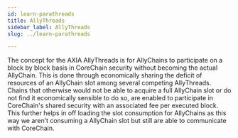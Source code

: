```yaml
---
id: learn-parathreads
title: AllyThreads
sidebar_label: AllyThreads
slug: ../learn-parathreads

---
```


The concept for the AXIA AllyThreads is for AllyChains to participate on a block by block basis in CoreChain security without becoming the actual AllyChain. This is done through economically sharing the deficit of resources of an AllyChain slot among several competing AllyThreads. Chains that otherwise would not be able to acquire a full AllyChain slot or do not find it economically sensible to do so, are enabled to participate in CoreChain's shared security with an associated fee per executed block. This further helps in off loading the slot consumption for AllyChains as this way we aren’t consuming a AllyChain slot but still are able to communicate with CoreChain.
